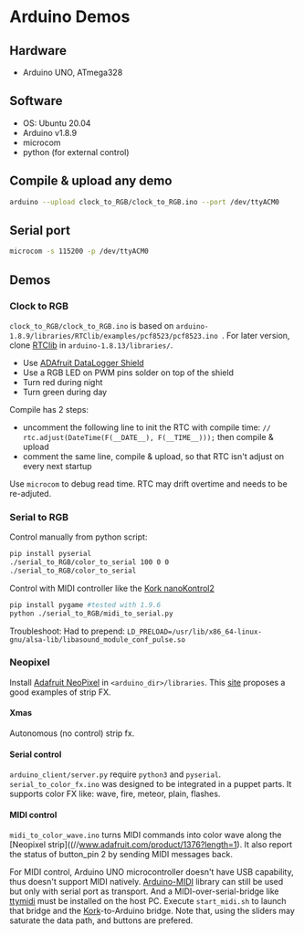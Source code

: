 # Arduino Demos

## Hardware

- Arduino UNO, ATmega328

## Software

- OS: Ubuntu 20.04
- Arduino v1.8.9
- microcom
- python (for external control)

## Compile & upload any demo

```sh
arduino --upload clock_to_RGB/clock_to_RGB.ino --port /dev/ttyACM0
```

## Serial port

```sh
microcom -s 115200 -p /dev/ttyACM0
```

## Demos

### Clock to RGB


`clock_to_RGB/clock_to_RGB.ino` is based on `arduino-1.8.9/libraries/RTClib/examples/pcf8523/pcf8523.ino `.
For later version, clone [RTClib](https://github.com/adafruit/RTClib) in `arduino-1.8.13/libraries/`.

- Use [ADAfruit DataLogger Shield](https://cdn-learn.adafruit.com/downloads/pdf/adafruit-data-logger-shield.pdf)
- Use a RGB LED on PWM pins solder on top of the shield
- Turn red during night
- Turn green during day

Compile has 2 steps:

- uncomment the following line to init the RTC with compile time: `// rtc.adjust(DateTime(F(__DATE__), F(__TIME__)));` then compile & upload
- comment the same line, compile & upload, so that RTC isn't adjust on every next startup

Use `microcom` to debug read time. RTC may drift overtime and needs to
be re-adjuted.

###  Serial to RGB

Control manually from python script:

```sh
pip install pyserial
./serial_to_RGB/color_to_serial 100 0 0
./serial_to_RGB/color_to_serial
```
Control with MIDI controller like the [Kork nanoKontrol2](https://www.korg.com/us/products/computergear/nanokontrol2/)

```sh
pip install pygame #tested with 1.9.6
python ./serial_to_RGB/midi_to_serial.py
```

Troubleshoot:
Had to prepend: `LD_PRELOAD=/usr/lib/x86_64-linux-gnu/alsa-lib/libasound_module_conf_pulse.so`

###  Neopixel

Install [Adafruit NeoPixel](https://learn.adafruit.com/adafruit-neopixel-uberguide/arduino-library-installation)
in `<arduino_dir>/libraries`.
This [site](https://www.tweaking4all.com/hardware/arduino/adruino-led-strip-effects/) proposes a good examples of strip FX.

#### Xmas

Autonomous (no control) strip fx.

#### Serial control

`arduino_client/server.py` require `python3` and `pyserial`.
`serial_to_color_fx.ino` was designed to be integrated in a puppet parts.
It supports color FX like: wave, fire, meteor, plain, flashes.

#### MIDI control

`midi_to_color_wave.ino` turns MIDI commands into color wave along the
[Neopixel strip]((//www.adafruit.com/product/1376?length=1). It also
report the status of button_pin 2 by sending MIDI messages back.

For MIDI control, Arduino UNO microcontroller doesn't have USB
capability, thus doesn't support MIDI natively.
[Arduino-MIDI](https://www.arduino.cc/reference/en/libraries/midi-library/)
library can still be used but only with serial port as transport.
And a MIDI-over-serial-bridge like [ttymidi](http://www.varal.org/ttymidi/)
must be installed on the host PC.
Execute `start_midi.sh` to launch that bridge and
the [Kork](https://www.korg.com/us/products/computergear/nanokontrol2/)-to-Arduino bridge.
Note that, using the sliders may saturate the data path, and buttons are prefered.
